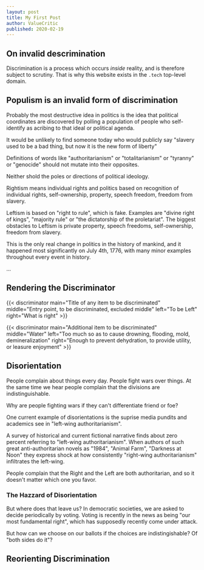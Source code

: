 ```yaml
---
layout: post
title: My First Post
author: ValueCritic
published: 2020-02-19
---
```


## On invalid descrimination

Discrimination is a process which occurs _inside_ reality, and is therefore subject to scrutiny. That is why this website exists in the `.tech` top-level domain.

## Populism is an invalid form of discrimination

Probably the most destructive idea in politics is the idea that political coordinates are discovered by polling a population of people who self-identify as acribing to that ideal or political agenda.

It would be unlikely to find someone today who would publicly say "slavery used to be a bad thing, but now it is the new form of liberty"

Definitions of words like "authoritarianism" or "totalitarianism" or "tyranny" or "genocide" should not mutate into their opposites.

Neither shold the poles or directions of political ideology.



Rightism means individual rights and politics based on recognition of individual rights, self-ownership, property, speech freedom, freedom from slavery.

Leftism is based on "right to rule", which is fake. Examples are "divine right of kings", "majority rule" or "the dictatorship of the proletariat". The biggest obstacles to Leftism is private property, speech freedoms, self-ownership, freedom from slavery.

This is the only real change in politics in the history of mankind, and it happened most significantly on July 4th, 1776, with many minor examples throughout every event in history.

...
## Rendering the Discriminator

{{< discriminator 
    main="Title of any item to be discriminated" 
    middle="Entry point, to be discriminated, excluded middle" 
    left="To be Left" right="What is right"  >}}

{{< discriminator 
    main="Additional item to be discriminated" 
    middle="Water" 
    left="Too much so as to cause drowning, flooding, mold, demineralization" 
    right="Enough to prevent dehydration, to provide utility, or leasure enjoyment"  >}}

## Disorientation

People complain about things every day. People fight wars over things. At the same time we hear people complain that the divisions are indistinguishable. 

Why are people fighting wars if they can't differentiate friend or foe?

One current example of disorientations is the suprise media pundits and academics see in "left-wing authoritarianism".

A survey of historical and current fictional narrative finds about zero percent referring to "left-wing authoritarianism".  When authors of such great anti-authoritarian novels as "1984", "Animal Farm", "Darkness at Noon" they express shock at how consistently "right-wing authoritarianism" infiltrates the left-wing.

People complain that the Right and the Left are both authoritarian, and so it doesn't matter which one you favor.

### The Hazzard of Disorientation

But where does that leave us? In democratic societies, we are asked to decide periodically by voting. Voting is recently in the news as being "our most fundamental right", which has  supposedly recently come under attack.

But how can we choose on our ballots if the choices are indistingishable? Of "both sides do it"? 


## Reorienting Discrimination